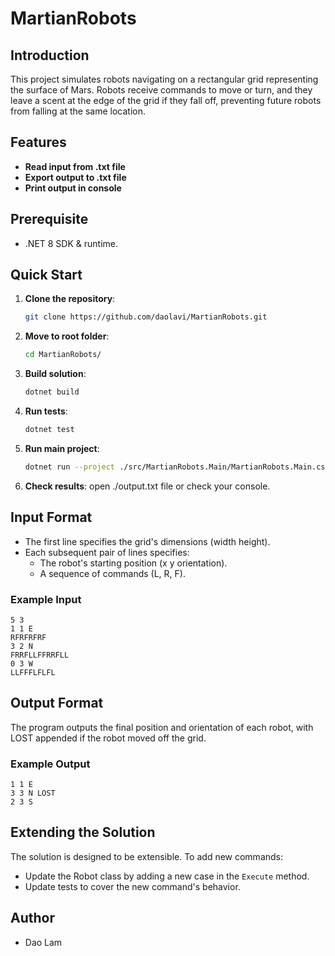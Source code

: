 # MartianRobots

## Introduction

This project simulates robots navigating on a rectangular grid representing the surface of Mars. Robots receive commands to move or turn, and they leave a scent at the edge of the grid if they fall off, preventing future robots from falling at the same location.

## Features

- **Read input from .txt file**
- **Export output to .txt file**
- **Print output in console**

## Prerequisite

- .NET 8 SDK & runtime.

## Quick Start

1. **Clone the repository**:
    ```bash
    git clone https://github.com/daolavi/MartianRobots.git
    ```

2. **Move to root folder**:
    ```bash
    cd MartianRobots/ 
    ```

3. **Build solution**:
    ```bash
    dotnet build
    ```
   
4. **Run tests**:
   ```bash
   dotnet test
   ```

5. **Run main project**:
   ```bash
   dotnet run --project ./src/MartianRobots.Main/MartianRobots.Main.csproj
   ```
6. **Check results**: open ./output.txt file or check your console. 

## Input Format

- The first line specifies the grid's dimensions (width height).
- Each subsequent pair of lines specifies:
  - The robot's starting position (x y orientation).
  - A sequence of commands (L, R, F).

### Example Input
```
5 3
1 1 E
RFRFRFRF
3 2 N
FRRFLLFFRRFLL
0 3 W
LLFFFLFLFL
```

## Output Format

The program outputs the final position and orientation of each robot, with LOST appended if the robot moved off the grid.

### Example Output
```
1 1 E
3 3 N LOST
2 3 S
```

## Extending the Solution

The solution is designed to be extensible. To add new commands:
- Update the Robot class by adding a new case in the `Execute` method.
- Update tests to cover the new command's behavior.

## Author

- Dao Lam